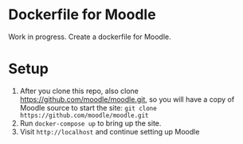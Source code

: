 # Dockerfile for Moodle
Work in progress.
Create a dockerfile for Moodle.

# Setup
1. After you clone this repo, also clone https://github.com/moodle/moodle.git, so you will have a copy of Moodle source to start the site:
`git clone https://github.com/moodle/moodle.git`
2. Run `docker-compose up` to bring up the site.
3. Visit `http://localhost` and continue setting up Moodle

